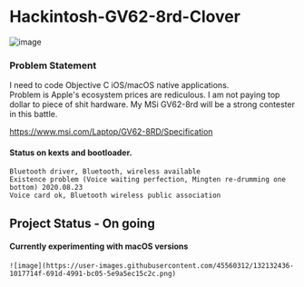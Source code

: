 # Hackintosh-GV62-8rd-Clover

![image](https://upload.wikimedia.org/wikipedia/commons/thumb/0/05/Apple.svg/240px-Apple.svg.png)

### Problem Statement
<p>
I need to code Objective C iOS/macOS native applications. <br>
Problem is Apple's ecosystem prices are rediculous. I am not paying top dollar to piece of shit hardware. My MSi GV62-8rd will be a strong contester in this battle.   
</p>

https://www.msi.com/Laptop/GV62-8RD/Specification

#### Status on kexts and bootloader.
````
Bluetooth driver, Bluetooth, wireless available
Existence problem (Voice waiting perfection, Mingten re-drumming one bottom) 2020.08.23
Voice card ok, Bluetooth wireless public association
````

## Project Status - On going
#### Currently experimenting with macOS versions
````
![image](https://user-images.githubusercontent.com/45560312/132132436-1017714f-691d-4991-bc05-5e9a5ec15c2c.png)
````
